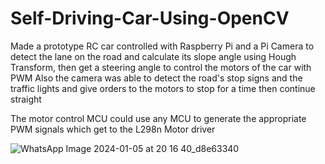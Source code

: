 # Self-Driving-Car-Using-OpenCV

Made a prototype RC car controlled with Raspberry Pi and a Pi Camera to detect the lane on the road and calculate its slope angle using Hough Transform, then get a steering angle to control the motors of the car with PWM
Also the camera was able to detect the road's stop signs and the traffic lights and give orders to the motors to stop for a time then continue straight

The motor control MCU could use any MCU to generate the appropriate PWM signals which get to the L298n Motor driver

![WhatsApp Image 2024-01-05 at 20 16 40_d8e63340](https://github.com/Saker233/Self-Driving-Car-Using-OpenCV/assets/130178079/f2c5d24f-47e6-4664-9066-d206638072ea)
